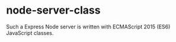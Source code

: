 # node-server-class

Such a Express Node server is written with ECMAScript 2015 (ES6) JavaScript classes.

